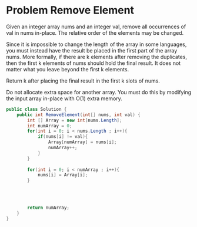 # Problem Remove Element
Given an integer array nums and an integer val, remove all occurrences of val in nums in-place. The relative order of the elements may be changed.

Since it is impossible to change the length of the array in some languages, you must instead have the result be placed in the first part of the array nums. More formally, if there are k elements after removing the duplicates, then the first k elements of nums should hold the final result. It does not matter what you leave beyond the first k elements.

Return k after placing the final result in the first k slots of nums.

Do not allocate extra space for another array. You must do this by modifying the input array in-place with O(1) extra memory.
```C#
public class Solution {
    public int RemoveElement(int[] nums, int val) {
        int [] Array = new int[nums.Length];
        int numArray = 0;
        for(int i = 0; i < nums.Length ; i++){
            if(nums[i] != val){
                Array[numArray] = nums[i];
                numArray++;
            }
        }
        
        for(int i = 0; i < numArray ; i++){
            nums[i] = Array[i];
        }
        

        
        
        return numArray;
    }
}
```